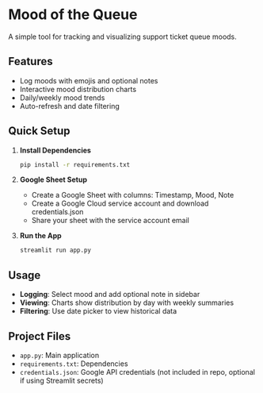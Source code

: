 # Mood of the Queue

A simple tool for tracking and visualizing support ticket queue moods.

## Features
- Log moods with emojis and optional notes
- Interactive mood distribution charts 
- Daily/weekly mood trends
- Auto-refresh and date filtering

## Quick Setup

1. **Install Dependencies**
   ```bash
   pip install -r requirements.txt
   ```

2. **Google Sheet Setup**
   - Create a Google Sheet with columns: Timestamp, Mood, Note
   - Create a Google Cloud service account and download credentials.json
   - Share your sheet with the service account email


3. **Run the App**
   ```bash
   streamlit run app.py
   ```

## Usage
- **Logging**: Select mood and add optional note in sidebar
- **Viewing**: Charts show distribution by day with weekly summaries
- **Filtering**: Use date picker to view historical data

## Project Files
- `app.py`: Main application
- `requirements.txt`: Dependencies
- `credentials.json`: Google API credentials (not included in repo, optional if using Streamlit secrets)

